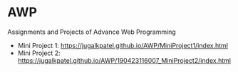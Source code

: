 # AWP
Assignments and Projects of Advance Web Programming
- Mini Project 1: https://jugalkpatel.github.io/AWP/MiniProject1/index.html
- Mini Project 2: https://jugalkpatel.github.io/AWP/190423116007_MiniProject2/index.html
